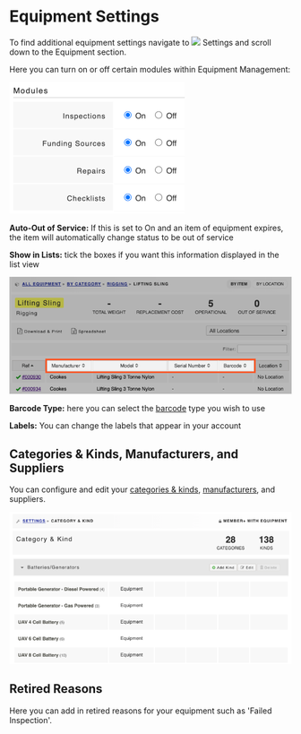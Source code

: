 # Equipment Settings

To find additional equipment settings navigate to  ![](https://support.d4h.org/desk/file/10302050/image.png) Settings and scroll down to the Equipment section.

Here you can turn on or off certain modules within Equipment Management:  


![](../.gitbook/assets/equipment-modules.png)

  
**Auto-Out of Service:** If this is set to On and an item of equipment expires, the item will automatically change status to be out of service  
  
**Show in Lists:** tick the boxes if you want this information displayed in the list view

![](../.gitbook/assets/show-in-lists.png)

  
  
**Barcode Type:** here you can select the [barcode](equipment-barcoding/) type you wish to use  
  
**Labels:** You can change the labels that appear in your account  
  


## Categories & Kinds, Manufacturers, and Suppliers 

You can configure and edit your [categories & kinds](untitled/), [manufacturers](manufacturers-and-models/), and suppliers. 

![](../.gitbook/assets/categories-and-kinds-settings.png)



## Retired Reasons

Here you can add in retired reasons for your equipment such as 'Failed Inspection'. 

